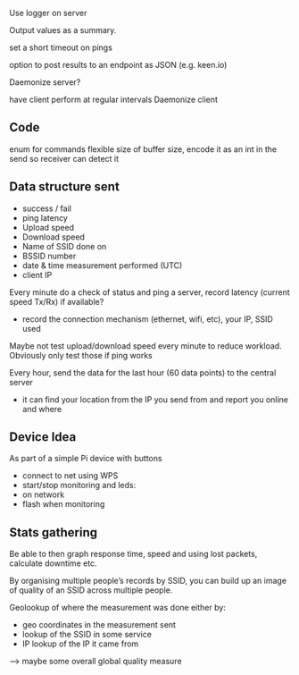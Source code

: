Use logger on server

Output values as a summary.

set a short timeout on pings

option to post results to an endpoint as JSON (e.g. keen.io)

Daemonize server?

have client perform at regular intervals
Daemonize client

## Code
enum for commands
flexible size of buffer size, encode it as an int in the send so receiver can detect it

## Data structure sent
- success / fail
- ping latency
- Upload speed
- Download speed
- Name of SSID done on
- BSSID number
- date & time measurement performed (UTC)
- client IP

Every minute do a check of status and ping a server, record latency (current speed Tx/Rx) if available?
- record the connection mechanism (ethernet, wifi, etc), your IP, SSID used 

Maybe not test upload/download speed every minute to reduce workload.
Obviously only test those if ping works

Every hour, send the data for the last hour (60 data points) to the central server
- it can find your location from the IP you send from and report you online and where

## Device Idea
As part of a simple Pi device with buttons
- connect to net using WPS
- start/stop monitoring
and leds:
- on network
- flash when monitoring

## Stats gathering
Be able to then graph response time, speed and using lost packets, calculate downtime etc.

By organising multiple people’s records by SSID, you can build up an image of quality of an SSID across multiple people.

Geolookup of where the measurement was done either by:
- geo coordinates in the measurement sent
- lookup of the SSID in some service
- IP lookup of the IP it came from

—> maybe some overall global quality measure
